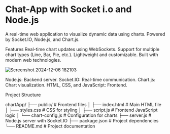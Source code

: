 # Chat-App with Socket i.o and Node.js
A real-time web application to visualize dynamic data using charts. Powered by Socket.IO, Node.js, and Chart.js.

Features
Real-time chart updates using WebSockets.
Support for multiple chart types (Line, Bar, Pie, etc.).
Lightweight and customizable.
Built with modern web technologies.


![Screenshot 2024-12-06 182103](https://github.com/user-attachments/assets/dc659ca0-c5c8-48f8-a2c5-657696f679c3)


Node.js: Backend server.
Socket.IO: Real-time communication.
Chart.js: Chart visualization.
HTML, CSS, and JavaScript: Frontend.

Project Structure

chartApp/
├── public/                  # Frontend files
│   ├── index.html           # Main HTML file
│   ├── styles.css           # CSS for styling
│   ├── script.js            # Frontend JavaScript logic
│   └── chart-config.js      # Configuration for charts
├── server.js                # Node.js server with Socket.IO
├── package.json             # Project dependencies
└── README.md                # Project documentation
